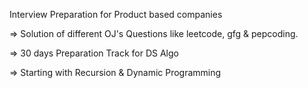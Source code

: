Interview Preparation for Product based companies

=> Solution of different OJ's Questions like leetcode, gfg & pepcoding.

=> 30 days Preparation Track for DS Algo

=> Starting with Recursion & Dynamic Programming